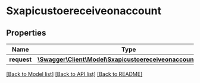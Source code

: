 # Sxapicustoereceiveonaccount

## Properties
Name | Type | Description | Notes
------------ | ------------- | ------------- | -------------
**request** | [**\Swagger\Client\Model\SxapicustoereceiveonaccountRequest**](SxapicustoereceiveonaccountRequest.md) |  | [optional] 

[[Back to Model list]](../README.md#documentation-for-models) [[Back to API list]](../README.md#documentation-for-api-endpoints) [[Back to README]](../README.md)


